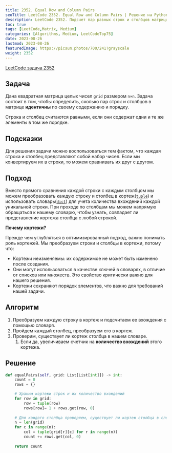 ```yaml
---
title: 2352. Equal Row and Column Pairs
seoTitle: LeetCode 2352. Equal Row and Column Pairs | Решение на Python.
description: LeetCode 2352. Подсчет пар равных строк и столбцов матрицы. Разбор задачи.
toc: true
tags: [LeetCode,Matrix, Medium]
categories: [Algorithms, Medium, LeetCodeTop75]
date: 2023-08-26
lastmod: 2023-08-26
featuredImage: https://picsum.photos/700/241?grayscale
weight: 2352
---
```


[LeetCode задача 2352](<https://leetcode.com/problems/equal-row-and-column-pairs/>)

## Задача

Дана квадратная матрица целых чисел `grid` размером `n×n`. Задача состоит в том, чтобы определить, сколько пар строк и столбцов в матрице **идентичны** по своему содержанию и порядку.

Строка и столбец считаются равными, если они содержат одни и те же элементы в том же порядке.

## Подсказки

Для решения задачи можно воспользоваться тем фактом, что каждая строка и столбец представляют собой набор чисел. Если мы конвертируем их в строки, то можем сравнивать их друг с другом.

## Подход

Вместо прямого сравнения каждой строки с каждым столбцом мы можем преобразовать каждую строку и столбец в кортеж([`tuple`](https://romankurnovskii.com/ru/tracks/python-101/basis/tuples/)) и использовать словарь([`dict`](https://romankurnovskii.com/ru/tracks/python-101/basis/dict/)) для учета количества вхождений каждой уникальной строки. При проходе по столбцам мы можем напрямую обращаться к нашему словарю, чтобы узнать, совпадает ли представление кортежа столбца с любой строкой.

**Почему кортежи?**

Прежде чем углубляться в оптимизированный подход, важно понимать роль кортежей. Мы преобразуем строки и столбцы в кортежи, потому что:

- Кортежи неизменяемы: их содержимое не может быть изменено после создания.
- Они могут использоваться в качестве ключей в словарях, в отличие от списков или множеств. Это свойство критически важно для нашего решения.
- Кортежи сохраняют порядок элементов, что важно для требований нашей задачи.

## Алгоритм

1. Преобразуем каждую строку в кортеж и подсчитаем ее вхождения с помощью словаря.
2. Пройдем каждый столбец, преобразуем его в кортеж.
3. Проверим, существует ли кортеж столбца в нашем словаре.
   1. Если да, увеличиваем счетчик на **количество вхождений** этого кортежа.

## Решение

```python
def equalPairs(self, grid: List[List[int]]) -> int:
    count = 0
    rows = {}

    # Храним кортежи строк и их количество вхождений
    for row in grid:
        row = tuple(row)
        rows[row]= 1 + rows.get(row, 0)
    
    # Для каждого столбца проверяем, существует ли кортеж столбца в словаре строк
    n = len(grid)
    for c in range(n):
        col = tuple(grid[r][c] for r in range(n))
        count += rows.get(col, 0)
        
    return count
```
